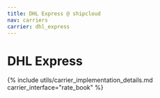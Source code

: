 ```yaml
---
title: DHL Express @ shipcloud
nav: carriers
carrier: dhl_express
---
```


# DHL Express

{% include utils/carrier_implementation_details.md carrier_interface="rate_book" %}
